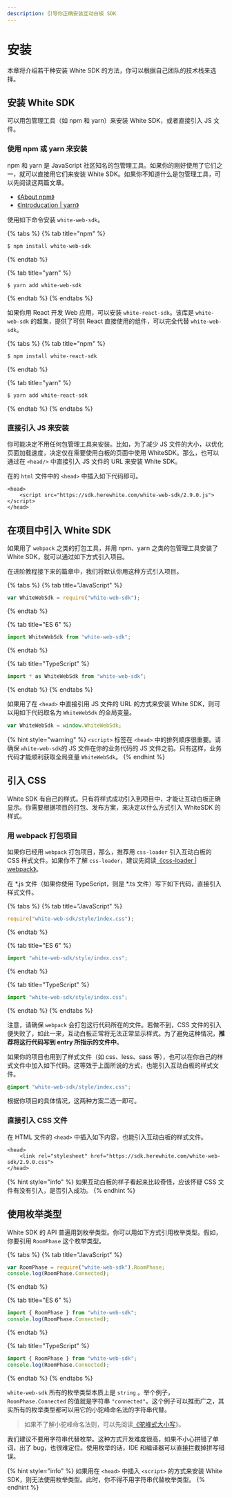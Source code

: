 ```yaml
---
description: 引导你正确安装互动白板 SDK
---
```


# 安装

本章将介绍若干种安装 White SDK 的方法，你可以根据自己团队的技术栈来选择。

## 安装 White SDK

可以用包管理工具（如 npm 和 yarn）来安装 White SDK，或者直接引入 JS 文件。

### 使用 npm 或 yarn 来安装

npm 和 yarn 是 JavaScript 社区知名的包管理工具。如果你的刚好使用了它们之一，就可以直接用它们来安装 White SDK。如果你不知道什么是包管理工具，可以先阅读这两篇文章。

* [《About npm》](https://docs.npmjs.com/about-npm/)
* [《Introducation \| yarn》](https://yarnpkg.com/getting-started)

使用如下命令安装 `white-web-sdk`。

{% tabs %}
{% tab title="npm" %}
```bash
$ npm install white-web-sdk
```
{% endtab %}

{% tab title="yarn" %}
```bash
$ yarn add white-web-sdk
```
{% endtab %}
{% endtabs %}

如果你用 React 开发 Web 应用，可以安装 `white-react-sdk`。该库是 `white-web-sdk` 的超集，提供了可供 React 直接使用的组件，可以完全代替 `white-web-sdk`。

{% tabs %}
{% tab title="npm" %}
```bash
$ npm install white-react-sdk
```
{% endtab %}

{% tab title="yarn" %}
```bash
$ yarn add white-react-sdk
```
{% endtab %}
{% endtabs %}

### 直接引入 JS 来安装

你可能决定不用任何包管理工具来安装。比如，为了减少 JS 文件的大小，以优化页面加载速度，决定仅在需要使用白板的页面中使用 WhiteSDK。那么，也可以通过在 `<head/>` 中直接引入 JS 文件的 URL 来安装 White SDK。

在的 `html` 文件中的 `<head>` 中插入如下代码即可。

```markup
<head>
    <script src="https://sdk.herewhite.com/white-web-sdk/2.9.0.js"></script>
</head>
```

## 在项目中引入 White SDK

如果用了 `webpack` 之类的打包工具，并用 npm、yarn 之类的包管理工具安装了 White SDK，就可以通过如下方式引入项目。

在进阶教程接下来的篇章中，我们将默认你用这种方式引入项目。

{% tabs %}
{% tab title="JavaScript" %}
```javascript
var WhiteWebSdk = require("white-web-sdk");
```
{% endtab %}

{% tab title="ES 6" %}
```javascript
import WhiteWebSdk from "white-web-sdk";
```
{% endtab %}

{% tab title="TypeScript" %}
```typescript
import * as WhiteWebSdk from "white-web-sdk";
```
{% endtab %}
{% endtabs %}

如果用了在 `<head>` 中直接引用 JS 文件的 URL 的方式来安装 White SDK，则可以用如下代码取名为 `WhiteWebSdk` 的全局变量。

```javascript
var WhiteWebSdk = window.WhiteWebSdk;
```

{% hint style="warning" %}
`<script>` 标签在 `<head>` 中的排列顺序很重要。请确保 `white-web-sdk`的 JS 文件在你的业务代码的 JS 文件之前。只有这样，业务代码才能顺利获取全局变量 `WhiteWebSdk`。
{% endhint %}

## 引入 CSS

White SDK 有自己的样式。只有将样式成功引入到项目中，才能让互动白板正确显示。你需要根据项目的打包、发布方案，来决定以什么方式引入 WhiteSDK 的样式。

### 用 webpack 打包项目

如果你已经用 `webpack` 打包项目，那么，推荐用 `css-loader` 引入互动白板的 CSS 样式文件。如果你不了解 `css-loader`，建议先阅读[《css-loader \| webpack》](https://webpack.js.org/loaders/css-loader/)。

在 \*.js 文件（如果你使用 TypeScript，则是 \*.ts 文件）写下如下代码，直接引入样式文件。

{% tabs %}
{% tab title="JavaScript" %}
```javascript
require("white-web-sdk/style/index.css");
```
{% endtab %}

{% tab title="ES 6" %}
```javascript
import "white-web-sdk/style/index.css";
```
{% endtab %}

{% tab title="TypeScript" %}
```typescript
import "white-web-sdk/style/index.css";
```
{% endtab %}
{% endtabs %}

注意，请确保 `webpack` 会打包这行代码所在的文件。若做不到，CSS 文件的引入便失败了，如此一来，互动白板正常将无法正常显示样式。为了避免这种情况，**推荐将这行代码写到 entry 所指示的文件中**。

如果你的项目也用到了样式文件（如 css、less、sass 等），也可以在你自己的样式文件中加入如下代码。这等效于上面所说的方式，也能引入互动白板的样式文件。

```css
@import "white-web-sdk/style/index.css";
```

根据你项目的具体情况，这两种方案二选一即可。

### 直接引入 CSS 文件

在 HTML 文件的 `<head>` 中插入如下内容，也能引入互动白板的样式文件。

```markup
<head>
    <link rel="stylesheet" href="https://sdk.herewhite.com/white-web-sdk/2.9.0.css">
</head>
```

{% hint style="info" %}
如果互动白板的样子看起来比较奇怪，应该怀疑 CSS 文件有没有引入，是否引入成功。
{% endhint %}

## 使用枚举类型

White SDK 的 API 普遍用到枚举类型。你可以用如下方式引用枚举类型。假如，你要引用 `RoomPhase` 这个枚举类型。

{% tabs %}
{% tab title="JavaScript" %}
```javascript
var RoomPhase = require("white-web-sdk").RoomPhase;
console.log(RoomPhase.Connected);
```
{% endtab %}

{% tab title="ES 6" %}
```javascript
import { RoomPhase } from "white-web-sdk";
console.log(RoomPhase.Connected);
```
{% endtab %}

{% tab title="TypeScript" %}
```typescript
import { RoomPhase } from "white-web-sdk";
console.log(RoomPhase.Connected);
```
{% endtab %}
{% endtabs %}

`white-web-sdk` 所有的枚举类型本质上是 `string` 。举个例子，`RoomPhase.Connected` 的值就是字符串 `"connected"`。这个例子可以推而广之，其实所有的枚举类型都可以用它的小驼峰命名法的字符串代替。

> 如果不了解小驼峰命名法则，可以先阅读[《驼峰式大小写](https://zh.wikipedia.org/wiki/%E9%A7%9D%E5%B3%B0%E5%BC%8F%E5%A4%A7%E5%B0%8F%E5%AF%AB)》。

我们建议不要用字符串代替枚举。这种方式开发难度很高，如果不小心拼错了单词，出了 bug，也很难定位。使用枚举的话，IDE 和编译器可以直接拦截掉拼写错误。

{% hint style="info" %}
如果用在 `<head>` 中插入 `<script>` 的方式来安装 White SDK，则无法使用枚举类型。此时，你不得不用字符串代替枚举类型。
{% endhint %}

